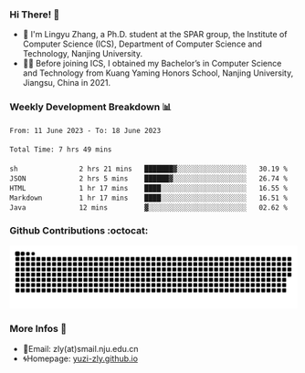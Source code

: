 ### Hi There! 👋 
- 🐳 I'm Lingyu Zhang, a Ph.D. student at the SPAR group, the Institute of Computer Science (ICS), Department of Computer Science and Technology, Nanjing University.
- 🧑‍🎓 Before joining ICS, I obtained my Bachelor’s in Computer Science and Technology from Kuang Yaming Honors School, Nanjing University, Jiangsu, China in 2021.

### Weekly Development Breakdown :bar_chart:

<!--START_SECTION:waka-->

```txt
From: 11 June 2023 - To: 18 June 2023

Total Time: 7 hrs 49 mins

sh               2 hrs 21 mins   ███████▓░░░░░░░░░░░░░░░░░   30.19 %
JSON             2 hrs 5 mins    ██████▓░░░░░░░░░░░░░░░░░░   26.74 %
HTML             1 hr 17 mins    ████░░░░░░░░░░░░░░░░░░░░░   16.55 %
Markdown         1 hr 17 mins    ████░░░░░░░░░░░░░░░░░░░░░   16.51 %
Java             12 mins         ▓░░░░░░░░░░░░░░░░░░░░░░░░   02.62 %
```

<!--END_SECTION:waka-->

### Github Contributions :octocat:

![](https://raw.githubusercontent.com/yuzi-zly/yuzi-zly/output/github-contribution-grid-snake.svg)              


### More Infos 📖

- 📧Email: zly(at)smail.nju.edu.cn
- 🌀Homepage: [yuzi-zly.github.io](https://yuzi-zly.github.io/)
